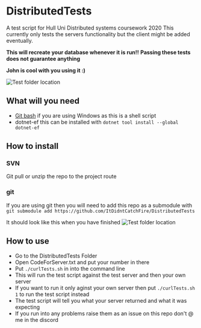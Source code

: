 # DistributedTests
A test script for Hull Uni Distributed systems coursework 2020
This currently only tests the servers functionality but the client might be added eventually.

**This will recreate your database whenever it is run!!**
**Passing these tests does not guarantee anything**

**John is cool with you using it :)**

![Test folder location](https://cdn.discordapp.com/attachments/690586605064552459/694020432009101312/unknown.png)

## What will you need
- [Git bash](https://gitforwindows.org/) if you are using Windows as this is a shell script 
- dotnet-ef this can be installed with `dotnet tool install --global dotnet-ef`
## How to install
### SVN
Git pull or unzip the repo to the project route

### git
If you are using git then you will need to add this repo as a submodule with `git submodule add https://github.com/ItDidntCatchFire/DistributedTests`

It should look like this when you have finished
![Test folder location](https://cdn.discordapp.com/attachments/690586605064552459/693999547378171945/unknown.png)

## How to use
- Go to the DistributedTests Folder
- Open CodeForServer.txt and put your number in there 
- Put `./curlTests.sh` in into the command line
- This will run the test script against the test server and then your own server
- If you want to run it only aginst your own server then put `./curlTests.sh 1` to run the test script instead
- The test script will tell you what your server returned and what it was expecting
- If you run into any problems raise them as an issue on this repo don't @ me in the discord
